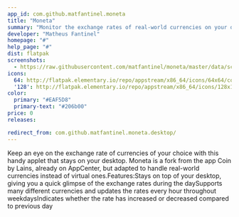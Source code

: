 ```yaml
---
app_id: com.github.matfantinel.moneta
title: "Moneta"
summary: "Monitor the exchange rates of real-world currencies on your desktop"
developer: "Matheus Fantinel"
homepage: "#"
help_page: "#"
dist: flatpak
screenshots:
  - https://raw.githubusercontent.com/matfantinel/moneta/master/data/screenshots/Main.png
icons:
  64: http://flatpak.elementary.io/repo/appstream/x86_64/icons/64x64/com.github.matfantinel.moneta.png
  '128': http://flatpak.elementary.io/repo/appstream/x86_64/icons/128x128/com.github.matfantinel.moneta.png
color:
  primary: "#EAF5D8"
  primary-text: "#206b00"
price: 0
releases:

redirect_from: com.github.matfantinel.moneta.desktop/
---
```


Keep an eye on the exchange rate of currencies of your choice with this handy applet that stays on your desktop. Moneta is a fork from the app Coin by Lains, already on AppCenter, but adapted to handle real-world currencies instead of virtual ones.Features:Stays on top of your desktop, giving you a quick glimpse of the exchange rates during the daySupports many different currencies and updates the rates every hour throughout weekdaysIndicates whether the rate has increased or decreased compared to previous day